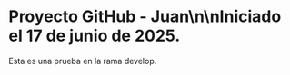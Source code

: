 # Proyecto GitHub - Juan\n\nIniciado el 17 de junio de 2025.
Esta es una prueba en la rama develop.
